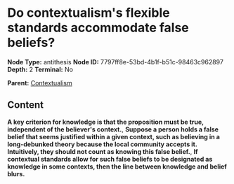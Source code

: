 # Do contextualism's flexible standards accommodate false beliefs?

**Node Type:** antithesis
**Node ID:** 7797ff8e-53bd-4b1f-b51c-98463c962897
**Depth:** 2
**Terminal:** No

**Parent:** [Contextualism](contextualism.md)

## Content

**A key criterion for knowledge is that the proposition must be true, independent of the believer's context.**, **Suppose a person holds a false belief that seems justified within a given context, such as believing in a long-debunked theory because the local community accepts it. Intuitively, they should not count as knowing this false belief.**, **If contextual standards allow for such false beliefs to be designated as knowledge in some contexts, then the line between knowledge and belief blurs.**
